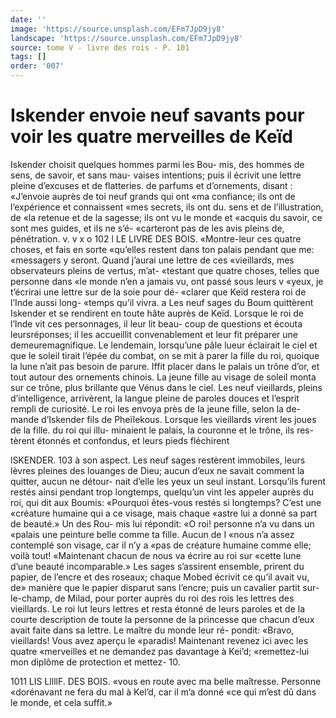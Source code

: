 ```yaml
---
date: ''
image: 'https://source.unsplash.com/EFm7JpD9jy8'
landscape: 'https://source.unsplash.com/EFm7JpD9jy8'
source: tome V - livre des rois - P. 101
tags: []
order: '007'
---
```


# Iskender envoie neuf savants pour voir les quatre merveilles de Keïd

Iskender choisit quelques hommes parmi les Bou- mis, des hommes de sens, de savoir, et sans mau- vaises intentions; puis il écrivit une lettre pleine d’excuses et de flatteries. de parfums et d’ornements,
disant : «J’envoie auprès de toi neuf grands qui ont
«ma confiance; ils ont de l’expérience et connaissent «mes secrets, ils ont du. sens et de l’illustration, de «la retenue et de la sagesse; ils ont vu le monde et «acquis du savoir, ce sont mes guides, et ils ne s’é- «carteront pas de les avis pleins de, pénétration.
v. v x o
102 l LE LIVRE DES BOIS. «Montre-leur ces quatre choses, et fais en sorte «qu’elles restent dans ton palais pendant que me: «messagers y seront. Quand j’aurai une lettre de ces «vieillards, mes observateurs pleins de vertus, m’at- «testant que quatre choses, telles que personne dans «le monde n’en a jamais vu, ont passé sous leurs v «yeux, je t’écrirai une lettre sur de la soie pour dé-
«clarer que Keïd restera roi de l’Inde aussi long- «temps qu’il vivra. a
Les neuf sages du Boum quittèrent Iskender et se rendirent en toute hâte auprès de Keïd. Lorsque
le roi de l’lnde vit ces personnages, il leur lit beau- coup de questions et écouta leursréponses; il les accueillit convenablement et leur fit préparer une demeuremagnifique. Le lendemain, lorsqu’une pâle
lueur éclairait le ciel et que le soleil tirait l’épée du
combat, on se mit à parer la fille du roi, quoique la lune n’ait pas besoin de parure. Iffit placer dans le palais un trône d’or, et tout autour des ornements chinois. La jeune fille au visage de soleil monta sur ce trône, plus brillante que Vénus dans le ciel. Les neuf vieillards, pleins d’intelligence, arrivèrent, la langue pleine de paroles douces et l’esprit rempli de curiosité.
Le roi les envoya près de la jeune fille, selon la de- mande d’Iskender fils de Pheïlekous. Lorsque les vieillards virent les joues de la fille. du roi qui illu-
minaient le palais, la couronne et le trône, ils res- tèrent étonnés et confondus, et leurs pieds fléchirent

lSKENDER. 103 à son aspect. Les neuf sages restèrent immobiles,
leurs lèvres pleines des louanges de Dieu; aucun d’eux ne savait comment la quitter, aucun ne détour-
nait d’elle les yeux un seul instant. Lorsqu’ils furent restés ainsi pendant trop longtemps, quelqu’un vint
les appeler auprès du roi, qui dit aux Boumis: «Pourquoi êtes-vous restés si longtemps? C’est une
«créature humaine qui a ce visage, mais chaque «astre lui a donné sa part de beauté.» Un des Rou-
mis lui répondit: «O roi! personne n’a vu dans un «palais une peinture belle comme ta fille. Aucun de I «nous n’a assez contemplé son visage, car il n’y a
«pas de créature humaine comme elle; voilà tout!
«Maintenant chacun de nous va écrire au roi sur «cette lune d’une beauté incomparable.»
Les sages s’assirent ensemble, prirent du papier, de l’encre et des roseaux; chaque Mobed écrivit ce qu’il avait vu, de» manière que le papier disparut
sans l’encre; puis un cavalier partit sur-le-champ, de Milad, pour porter auprès du roi des rois les lettres des vieillards. Le roi lut leurs lettres et resta étonné
de leurs paroles et de la courte description de toute la personne de la princesse que chacun d’eux avait faite dans sa lettre. Le maître du monde leur ré- pondit: «Bravo, vieillards! Vous avez aperçu le «paradis! Maintenant revenez ici avec les quatre «merveilles et ne demandez pas davantage à Kei’d; «remettez-lui mon diplôme de protection et mettez- 10.

1011 LIS LllllF. DES BOIS.
«vous en route avec ma belle maîtresse. Personne «dorénavant ne fera du mal à Kel’d, car il m’a donné
«ce qui m’est dû dans le monde, et cela suffit.»
